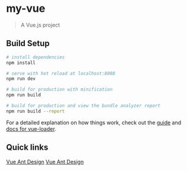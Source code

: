 # my-vue

> A Vue.js project

## Build Setup

``` bash
# install dependencies
npm install

# serve with hot reload at localhost:8080
npm run dev

# build for production with minification
npm run build

# build for production and view the bundle analyzer report
npm run build --report
```

For a detailed explanation on how things work, check out the [guide](http://vuejs-templates.github.io/webpack/) and [docs for vue-loader](http://vuejs.github.io/vue-loader).

## Quick links
[Vue Ant Design](https://vuecomponent.github.io/ant-design-vue/docs/vue/introduce-cn/)
[Vue Ant Design](http://tangjinzhou.gitee.io/ant-design-vue/docs/vue/introduce-cn/)
